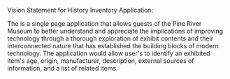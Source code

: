 Vision Statement for History Inventory Application:

 The <application name> is a single page application that allows guests of the Pine River Museum to better understand and appreciate the implications of improving technology through a thorough exploration of exhibit contents and their interconnected nature that has established the building blocks of modern technology. The application would allow user's to identify an exhibited item's age, origin, manufacturer, description, external sources of information, and a list of related items.
